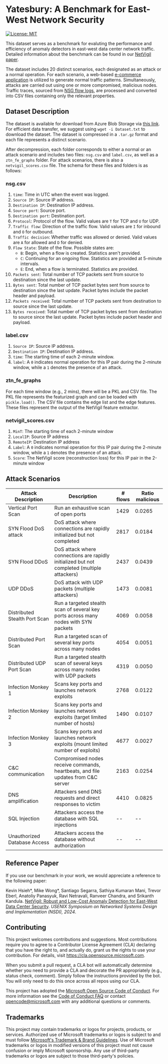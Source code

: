 # Yatesbury: A Benchmark for East-West Network Security

[![License: MIT](https://img.shields.io/badge/License-MIT-yellow.svg)](https://opensource.org/licenses/MIT)

This dataset serves as a benchmark for evaluting the performance and efficiency of anomaly detectors in east-west data center network traffic. Detailed information about the benchmark can be found in our [NetVigil paper](https://www.microsoft.com/en-us/research/publication/netvigil-robust-and-low-cost-anomaly-detection-for-east-west-data-center-security/).

The dataset includes 20 distinct scenarios, each designated as an attack or a normal operation. For each scenario, a web-based [e-commerce application](https://github.com/GoogleCloudPlatform/microservices-demo) is utilized to generate normal traffic patterns. Simultaneously, attacks are carried out using one or more compromised, malicious nodes. Traffic traces, sourced from [NSG flow logs](https://learn.microsoft.com/en-us/azure/network-watcher/nsg-flow-logs-overview), are processed and converted into CSV files containing only the relevant properties.  


## Dataset Description

The dataset is available for download from Azure Blob Storage via [this link](Dataset.txt). For efficient data transfer, we suggest using `wget -i Dataset.txt` to download the dataset. The dataset is compressed in a `.tar.gz` format and each file represents a distinct scenario.

After decompression, each folder corresponds to either a normal or an attack scenario and includes two files: `nsg.csv` and `label.csv`, as well as a `ztn_fe_graphs` folder. For attack scenarios, there is also a `netvigil_scores.csv` file. The schema for these files and folders is as follows:  

### nsg.csv

1. `time`: Time in UTC when the event was logged.
2. `Source IP`: Source IP address.
3. `Destination IP`: Destination IP address.
4. `Source port`: Source port.
5. `Destination port`: Destination port.
6. `Protocol`: Protocol of the flow. Valid values are `T` for TCP and `U` for UDP.
7. `Traffic flow`: Direction of the traffic flow. Valid values are `I` for inbound and `O` for outbound.
8. `Traffic decision`: Whether traffic was allowed or denied. Valid values are `A` for allowed and `D` for denied.
9. `Flow State`: State of the flow. Possible states are:
    * `B`: Begin, when a flow is created. Statistics aren't provided.
    * `C`: Continuing for an ongoing flow. Statistics are provided at 5-minute intervals.
    * `E`: End, when a flow is terminated. Statistics are provided.
10. `Packets sent`: Total number of TCP packets sent from source to destination since the last update.
11. `Bytes sent`: Total number of TCP packet bytes sent from source to destination since the last update. Packet bytes include the packet header and payload.
12. `Packets received`: Total number of TCP packets sent from destination to source since the last update.
13. `Bytes received`: Total number of TCP packet bytes sent from destination to source since the last update. Packet bytes include packet header and payload.


### label.csv

1. `Source IP`: Source IP address.
2. `Destination IP`: Destination IP address.
3. `time`: The starting time of each 2-minute window.  
4. `label`: A `0` indicates normal operation for this IP pair during the 2-minute window, while a `1` denotes the presence of an attack.  

### ztn_fe_graphs

For each time window (e.g., 2 mins), there will be a PKL and CSV file. The PKL file represents the featurized graph and can be loaded with `pickle.load()`. The CSV file contains the edge list and the edge features. These files represent the output of the NetVigil feature extractor.

### netvigil_scores.csv

1. `MinT`: The starting time of each 2-minute window
2. `LocalIP`: Source IP address
3. `RemoteIP`: Destination IP address
4. `Label`: A `0` indicates normal operation for this IP pair during the 2-minute window, while a `1` denotes the presence of an attack.
5. `Score`: The NetVigil score (reconstruction loss) for this IP pair in the 2-minute window


## Attack Scenarios

| Attack Description                  | Description                                                                                      | # flows | Ratio malicious |  
|-------------------------------------|--------------------------------------------------------------------------------------------------|---------|-----------------|  
| Vertical Port Scan                  | Run an exhaustive scan of open ports                                                             | 1429    | 0.0265          |  
| SYN Flood DoS attack                | DoS attack where connections are rapidly initialized but not completed                           | 2817    | 0.0184          |  
| SYN Flood DDoS                      | DoS attack where connections are rapidly initialized but not completed (multiple attackers)      | 2437    | 0.0439          |  
| UDP DDoS                            | DoS attack with UDP packets (multiple attackers)                                                 | 1473    | 0.0081          |  
| Distributed Stealth Port Scan       | Run a targeted stealth scan of several key ports across many nodes with SYN packets              | 4069    | 0.0058          |  
| Distributed Port Scan               | Run a targeted scan of several key ports across many nodes                                       | 4054    | 0.0051          |  
| Distributed UDP Port Scan           | Run a targeted stealth scan of several keys across many nodes with UDP packets                    | 4319    | 0.0050          |  
| Infection Monkey 1                  | Scans key ports and launches network exploits                                                    | 2768    | 0.0122          |  
| Infection Monkey 2                  | Scans key ports and launches network exploits (target limited number of hosts)                   | 1490    | 0.0107          |  
| Infection Monkey 3                  | Scans key ports and launches network exploits (mount limited number of exploits)                 | 4677    | 0.0027          |  
| C&C communication                   | Compromised nodes receive commands, heartbeats, and file updates from C&C server                 | 2163    | 0.0254          |  
| DNS amplification                   | Attackers send DNS requests and direct responses to victim                                       | 4410    | 0.0825          |  
| SQL Injection                   | Attackers access the database with SQL injections                                       | --    | --          |  
| Unauthorized Database Access                   | Attackers access the database without  authorization                                       | --    | --          |  

## Reference Paper

If you use our benchmark in your work, we would appreciate a reference to the following paper:

Kevin Hsieh*, Mike Wong*, Santiago Segarra, Sathiya Kumaran Mani, Trevor Eberl, Anatoliy Panasyuk, Ravi Netravali, Ranveer Chandra, and Srikanth Kandula. [NetVigil: Robust and Low-Cost Anomaly Detection for East-West Data Center Security](https://www.microsoft.com/en-us/research/publication/netvigil-robust-and-low-cost-anomaly-detection-for-east-west-data-center-security/). *USENIX Symposium on Networked Systems Design and Implementation (NSDI), 2024*.


## Contributing

This project welcomes contributions and suggestions.  Most contributions require you to agree to a
Contributor License Agreement (CLA) declaring that you have the right to, and actually do, grant us
the rights to use your contribution. For details, visit https://cla.opensource.microsoft.com.

When you submit a pull request, a CLA bot will automatically determine whether you need to provide
a CLA and decorate the PR appropriately (e.g., status check, comment). Simply follow the instructions
provided by the bot. You will only need to do this once across all repos using our CLA.

This project has adopted the [Microsoft Open Source Code of Conduct](https://opensource.microsoft.com/codeofconduct/).
For more information see the [Code of Conduct FAQ](https://opensource.microsoft.com/codeofconduct/faq/) or
contact [opencode@microsoft.com](mailto:opencode@microsoft.com) with any additional questions or comments.

## Trademarks

This project may contain trademarks or logos for projects, products, or services. Authorized use of Microsoft 
trademarks or logos is subject to and must follow 
[Microsoft's Trademark & Brand Guidelines](https://www.microsoft.com/en-us/legal/intellectualproperty/trademarks/usage/general).
Use of Microsoft trademarks or logos in modified versions of this project must not cause confusion or imply Microsoft sponsorship.
Any use of third-party trademarks or logos are subject to those third-party's policies.
